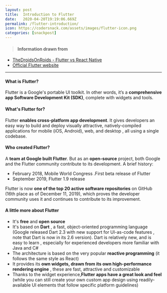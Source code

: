 ```yaml
---
layout: post
title:  Introduction to Flutter
date:   2020-04-20T19:19:06.669Z
permalink: /flutter-introduction/
icon: https://codersnack.com/assets/images/flutter-icon.png
categories: [snackpost]
---
```


> #### Information drawn from

- [TheDroidsOnRoids - Flutter vs React Native](https://www.thedroidsonroids.com/blog/flutter-vs-react-native-what-to-choose-in-2020#whatisflutter)
- [Official Flutter website](https://flutter.dev/)

-------------

#### What is Flutter?
Flutter is a Google's portable UI toolkit. In other words, it’s a **comprehensive app Software Development Kit (SDK)**, complete with widgets and tools.

#### What's Flutter for?
Flutter **enables cross-platform app development**. It gives developers an easy way to build and deploy visually attractive, natively-compiled applications for mobile (iOS, Android), web, and desktop , all using a single codebase.

#### Who created Flutter?
A **team at Google built Flutter**. But as an **open-source** project, both Google and the Flutter community contribute to its development. A brief history:
- February 2018, Mobile World Congress .First beta release of Flutter
- September 2019, Flutter 1.9 release

Flutter is now **one of the top 20 active software repositories** on GitHub (16th place as of December 11, 2019), which proves the developer community uses it and continues to contribute to its improvement.

#### A little more about Flutter

- It's **free** and **open source**
- It's based on **Dart** , a fast, object-oriented programming language (Google released Dart 2.3 with new support for UI-as-code features , note that Dart is now in its 2.6 version). Dart is relatively new, and is easy to learn , especially for experienced developers more familiar with Java and C#
- The architecture is based on the very popular **reactive programming** (it follows the same style as React)
- It provides its **own widgets, drawn from its own high-performance rendering engine** , these are fast, attractive and customizable
- Thanks to the widget experience,**Flutter apps have a great look and feel** (while you can still create your own custom app design using readily-available UI elements that follow specific platform guidelines)